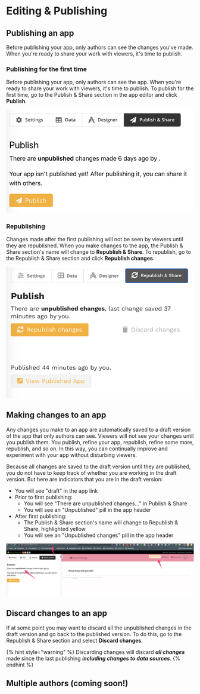 # Editing & Publishing

## Publishing an app

Before publishing your app, only authors can see the changes you've made. When you're ready to share your work with viewers, it's time to publish. 

### Publishing for the first time

Before publishing your app, only authors can see the app. When you're ready to share your work with viewers, it's time to publish. To publish for the first time, go to the Publish & Share section in the app editor and click **Publish**.

![Publish &amp; Share prior to first publishing](../../.gitbook/assets/image%20%282%29.png)

### Republishing

Changes made after the first publishing will not be seen by viewers until they are republished. When you make changes to the app, the Publish & Share section's name will change to **Republish & Share**. To republish, go to the Republish & Share section and click **Republish changes**. 

![Republish &amp; Share after first publishing](../../.gitbook/assets/image%20%2828%29.png)

## Making changes to an app

Any changes you make to an app are automatically saved to a draft version of the app that only authors can see. Viewers will not see your changes until you publish them. You publish, refine your app, republish, refine some more, republish, and so on. In this way, you can continually improve and experiment with your app without disturbing viewers. 

Because all changes are saved to the draft version until they are published, you do not have to keep track of whether you are working in the draft version. But here are indicators that you are in the draft version:

* You will see "draft" in the app link
* Prior to first publishing:
  * You will see "There are unpublished changes..." in Publish & Share
  * You will see an "Unpublished" pill in the app header
* After first publishing:
  * The Publish & Share section's name will change to Republish & Share, highlighted yellow
  * You will see an "Unpublished changes" pill in the app header

![](../../.gitbook/assets/image%20%283%29.png)



## Discard changes to an app

If at some point you may want to discard all the unpublished changes in the draft version and go back to the published version. To do this, go to the Republish & Share section and select **Discard changes**. 

{% hint style="warning" %}
Discarding changes will discard _**all changes**_ made since the last publishing _i**ncluding changes to data sources**_. 
{% endhint %}

## Multiple authors \(coming soon!\)

